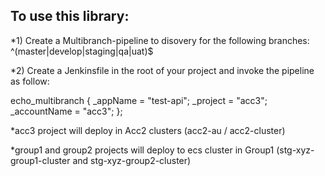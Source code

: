 ## To use this library:
*1) Create a Multibranch-pipeline to disovery for the following branches:  ^(master|develop|staging|qa|uat)$

*2) Create a Jenkinsfile in the root of your project and invoke the pipeline as follow: 

echo_multibranch {
    _appName = "test-api";
    _project = "acc3";
    _accountName = "acc3";
}; 

*acc3 project will deploy in Acc2 clusters (acc2-au / acc2-cluster)

*group1 and group2 projects will deploy to ecs cluster in Group1 (stg-xyz-group1-cluster and stg-xyz-group2-cluster)



